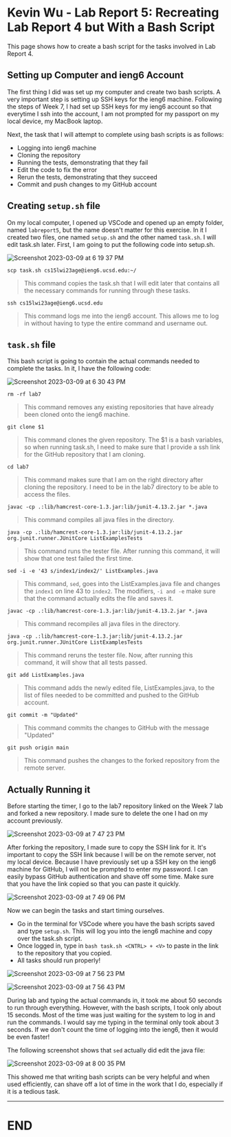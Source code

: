 # Kevin Wu - Lab Report 5: Recreating Lab Report 4 but With a Bash Script
This page shows how to create a bash script for the tasks involved in Lab Report 4.

## Setting up Computer and ieng6 Account
The first thing I did was set up my computer and create two bash scripts. A very important step is setting up SSH keys for the ieng6 machine. Following the steps of Week 7, I had set up SSH keys for my ieng6 account so that everytime I ssh into the account, I am not prompted for my passport on my local device, my MacBook laptop. 

Next, the task that I will attempt to complete using bash scripts is as follows: 
* Logging into ieng6 machine
* Cloning the repository 
* Running the tests, demonstrating that they fail
* Edit the code to fix the error
* Rerun the tests, demonstrating that they succeed
* Commit and push changes to my GitHub account

## Creating `setup.sh` file
On my local computer, I opened up VSCode and opened up an empty folder, named `labreport5`, but the name doesn't matter for this exercise. In it I created two files, one named `setup.sh` and the other named `task.sh`. I will edit task.sh later. First, I am going to put the following code into setup.sh.

![Screenshot 2023-03-09 at 6 19 37 PM](https://user-images.githubusercontent.com/115754187/224206689-5e5da1c3-a4d6-42b7-bbf9-78b6c44451ae.jpeg)

`scp task.sh cs15lwi23age@ieng6.ucsd.edu:~/`
> This command copies the task.sh that I will edit later that contains all the necessary commands for running through these tasks.

`ssh cs15lwi23age@ieng6.ucsd.edu`
> This command logs me into the ieng6 account. This allows me to log in without having to type the entire command and username out.

## `task.sh` file
This bash script is going to contain the actual commands needed to complete the tasks. In it, I have the following code: 

![Screenshot 2023-03-09 at 6 30 43 PM](https://user-images.githubusercontent.com/115754187/224208135-560381bf-7586-4724-960a-90462925e2fd.jpeg)

`rm -rf lab7`
> This command removes any existing repositories that have already been cloned onto the ieng6 machine. 

`git clone $1`
> This command clones the given repository. 
> The $1 is a bash variables, so when running task.sh, I need to make sure that I provide a ssh link for the GitHub repository that I am cloning.

`cd lab7`
> This command makes sure that I am on the right directory after cloning the repository. I need to be in the lab7 directory to be able to access the files.

`javac -cp .:lib/hamcrest-core-1.3.jar:lib/junit-4.13.2.jar *.java`
> This command compiles all java files in the directory. 

`java -cp .:lib/hamcrest-core-1.3.jar:lib/junit-4.13.2.jar org.junit.runner.JUnitCore ListExamplesTests`
> This command runs the tester file. After running this command, it will show that one test failed the first time. 

`sed -i -e '43 s/index1/index2/' ListExamples.java`
> This command, `sed`, goes into the ListExamples.java file and changes the `index1` on line 43 to `index2`. The modifiers, `-i and -e` make sure that 
> the command actually edits the file and saves it. 

`javac -cp .:lib/hamcrest-core-1.3.jar:lib/junit-4.13.2.jar *.java`
> This command recompiles all java files in the directory. 

`java -cp .:lib/hamcrest-core-1.3.jar:lib/junit-4.13.2.jar org.junit.runner.JUnitCore ListExamplesTests`
> This command reruns the tester file. Now, after running this command, it will show that all tests passed.

`git add ListExamples.java`
> This command adds the newly edited file, ListExamples.java, to the list of files needed to be committed and pushed to the GitHub account. 

`git commit -m "Updated"`
> This command commits the changes to GitHub with the message "Updated"

`git push origin main`
> This command pushes the changes to the forked repository from the remote server.

## Actually Running it
Before starting the timer, I go to the lab7 repository linked on the Week 7 lab and forked a new repository. I made sure to delete the one 
I had on my account previously. 

![Screenshot 2023-03-09 at 7 47 23 PM](https://user-images.githubusercontent.com/115754187/224218545-239022b0-efa5-43c1-b05f-afd14313ab19.jpeg)


After forking the repository, I made sure to copy the SSH link for it. It's important to copy the SSH link because I will be on the remote server, 
not my local device. Because I have previously set up a SSH key on the ieng6 machine for GitHub, I will not be prompted to enter my password.
I can easily bypass GitHub authentication and shave off some time. 
Make sure that you have the link copied so that you can paste it quickly. 

![Screenshot 2023-03-09 at 7 49 06 PM](https://user-images.githubusercontent.com/115754187/224218819-b1c2f21e-c95c-4044-85a5-22df545bd33a.jpeg)


Now we can begin the tasks and start timing ourselves.
* Go in the terminal for VSCode where you have the bash scripts saved and type `setup.sh`. This will log you into the ieng6 machine and copy over the task.sh script. 
* Once logged in, type in `bash task.sh <CNTRL> + <V>` to paste in the link to the repository that you copied.
* All tasks should run properly! 


![Screenshot 2023-03-09 at 7 56 23 PM](https://user-images.githubusercontent.com/115754187/224219746-20cdd5ed-d80c-42b6-b5a8-db5fe2753166.jpeg)

![Screenshot 2023-03-09 at 7 56 43 PM](https://user-images.githubusercontent.com/115754187/224219749-25be2c1a-34dc-4a8c-a61c-408f0f1f0c0b.jpeg)


During lab and typing the actual commands in, it took me about 50 seconds to run through everything. 
However, with the bash scripts, I took only about 15 seconds. Most of the time was just waiting for the system to log in and run the commands.
I would say me typing in the terminal only took about 3 seconds. If we don't count the time of logging into the ieng6, then it would be even faster! 


The following screenshot shows that `sed` actually did edit the java file:

![Screenshot 2023-03-09 at 8 00 35 PM](https://user-images.githubusercontent.com/115754187/224220144-1bc2e032-d3cf-48cb-b20b-c65fc59d7d2f.jpeg)


This showed me that writing bash scripts can be very helpful and when used efficiently, can shave off a lot of time in the work that I do, 
especially if it is a tedious task. 

---
# END 

